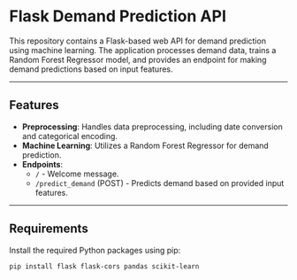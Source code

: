 # Flask Demand Prediction API

This repository contains a Flask-based web API for demand prediction using machine learning. The application processes demand data, trains a Random Forest Regressor model, and provides an endpoint for making demand predictions based on input features.

---

## Features

- **Preprocessing**: Handles data preprocessing, including date conversion and categorical encoding.
- **Machine Learning**: Utilizes a Random Forest Regressor for demand prediction.
- **Endpoints**:
  - `/` - Welcome message.
  - `/predict_demand` (POST) - Predicts demand based on provided input features.

---

## Requirements

Install the required Python packages using pip:

```bash
pip install flask flask-cors pandas scikit-learn
